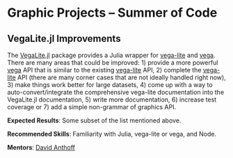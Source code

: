 
<!---
Removed reference to this file on the main projects page for summer 2021 since they weren't updated.
-->

#  Graphic Projects – Summer of Code

## VegaLite.jl Improvements

The [VegaLite.jl](https://github.com/queryverse/VegaLite.jl) package provides a Julia wrapper for [vega-lite](https://vega.github.io/vega-lite/) and [vega](https://vega.github.io/vega/). There are many areas that could be improved: 1) provide a more powerful [vega](https://vega.github.io/vega/) API that is similar to the existing [vega-lite](https://vega.github.io/vega-lite/) API, 2) complete the [vega-lite](https://vega.github.io/vega-lite/) API (there are many corner cases that are not ideally handled right now), 3) make things work better for large datasets, 4) come up with a way to auto-convert/integrate the comprehensive vega-lite documentation into the VegaLite.jl documentation, 5) write more documentation, 6) increase test coverage or 7) add a simple non-grammar of graphics API.

**Expected Results**: Some subset of the list mentioned above.

**Recommended Skills**: Familiarity with Julia, vega-lite or vega, and Node.

**Mentors**: [David Anthoff](https://github.com/davidanthoff)

